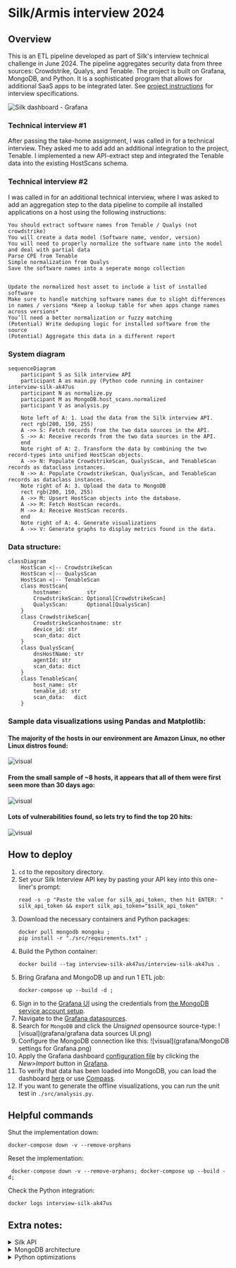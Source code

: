 # Silk/Armis interview 2024


## Overview
This is an ETL pipeline developed as part of Silk's interview technical challenge in June 2024.
The pipeline aggregates security data from three sources: Crowdstrike, Qualys, and Tenable.
The project is built on Grafana, MongoDB, and Python.
It is a sophisticated program that allows for additional SaaS apps to be integrated later.
See [project instructions](./project_instructions/instructions.md) for interview specifications.

![Silk dashboard - Grafana](grafana/Silk%20dashboard%20-%20Grafana.png)
 
### Technical interview #1
After passing the take-home assignment, I was called in for a technical interview. They asked me to add add an additional integration to the project, Tenable. I implemented a new API-extract step and integrated the Tenable data into the existing HostScans schema.


### Technical interview #2
I was called in for an additional technical interview, where I was asked to add an aggregation step to the data pipeline to compile all installed applications on a host using the following instructions:
```
You should extract software names from Tenable / Qualys (not crowdstrike)
You will create a data model (Software name, vendor, version)
You will need to properly normalize the software name into the model and deal with partial data
Parse CPE from Tenable
Simple normalization from Qualys
Save the software names into a seperate mongo collection


Update the normalized host asset to include a list of installed software
Make sure to handle matching software names due to slight differences in names / versions *Keep a lookup table for when apps change names across versions*
You’ll need a better normalization or fuzzy matching
(Potential) Write deduping logic for installed software from the source
(Potential) Aggregate this data in a different report
```


### System diagram
```mermaid
sequenceDiagram
    participant S as Silk interview API
    participant A as main.py (Python code running in container interview-silk-ak47us
    participant N as normalize.py
    participant M as MongoDB.host_scans.normalized
    participant V as analysis.py
    
    Note left of A: 1. Load the data from the Silk interview API.
    rect rgb(200, 150, 255)
    A ->> S: Fetch records from the two data sources in the API.
    S ->> A: Receive records from the two data sources in the API.
    end
    Note right of A: 2. Transform the data by combining the two record-types into unified HostScan objects.
    A ->> N: Populate CrowdstrikeScan, QualysScan, and TenableScan records as dataclass instances.
    N ->> A: Populate CrowdstrikeScan, QualysScan, and TenableScan records as dataclass instances.
    Note right of A: 3. Upload the data to MongoDB
    rect rgb(200, 150, 255)
    A ->> M: Upsert HostScan objects into the database.
    A ->> M: Fetch HostScan records.
    M ->> A: Receive HostScan records.
    end
    Note right of A: 4. Generate visualizations
    A ->> V: Generate graphs to display metrics found in the data.
```


### Data structure:
```mermaid
classDiagram
    HostScan <|-- CrowdstrikeScan
    HostScan <|-- QualysScan
    HostScan <|-- TenableScan
    class HostScan{
        hostname:        str
        CrowdstrikeScan: Optional[CrowdstrikeScan]
        QualysScan:      Optional[QualysScan]     
    }
    class CrowdstrikeScan{
        CrowdstrikeScanhostname: str
        device_id: str
        scan_data: dict
    }
    class QualysScan{
        dnsHostName: str
        agentId: str
        scan_data: dict
    }
    class TenableScan{
        host_name: str
        tenable_id: str
        scan_data:   dict
    }
```


### Sample data visualizations using Pandas and Matplotlib:
#### The majority of the hosts in our environment are Amazon Linux, no other Linux distros found:
![visual](./local_output/os_populations_2024-06-14%2012:38:55.413765+00:00.png)
#### From the small sample of ~8 hosts, it appears that all of them were first seen more than 30 days ago:
![visual](./local_output/old_vs_new_hosts_2024-06-14%2012:38:55.130130+00:00.png)
#### Lots of vulnerabilities found, so lets try to find the top 20 hits:
![visual](./local_output/vuln_counts_2024-06-14%2018:47:55.025517+00:00.png)


## How to deploy
1. `cd` to the repository directory.
2. Set your Silk Interview API key by pasting your API key into this one-liner's prompt:
    ```shell
    read -s -p "Paste the value for silk_api_token, then hit ENTER: " silk_api_token && export silk_api_token="$silk_api_token" 
    ```
3. Download the necessary containers and Python packages:
    ```shell
    docker pull mongodb mongoku ;
    pip install -r "./src/requirements.txt" ;
    ```
4. Build the Python container:
    ```shell
    docker build --tag interview-silk-ak47us/interview-silk-ak47us .
    ```
5. Bring Grafana and MongoDB up and run 1 ETL job:
    ```shell
    docker-compose up --build -d ;
    ```
6. Sign in to the [Grafana UI](http://localhost:3000) using the credentials from [the MongoDB service account setup](db/mongo-init.js).
7. Navigate to the [Grafana datasources](http://localhost:3000/connections/datasources/new).
8. Search for `MongoDB` and click the _Unsigned_ opensource source-type:
    ![visual](grafana/grafana data sources UI.png)
9. Configure the MongoDB connection like this:
    ![visual](grafana/MongoDB settings for Grafana.png)
10. Apply the Grafana dashboard [configuration file](grafana/dashboard.json) by clicking the _New>Import_ button in [Grafana](http://localhost:3000/dashboards).
11. To verify that data has been loaded into MongoDB, you can load the dashboard [here](http://localhost:3000/dashboards) or use [Compass](https://www.mongodb.com/products/tools/compass).
12. If you want to generate the offline visualizations, you can run the unit test in `./src/analysis.py`.

## Helpful commands
Shut the implementation down:
```shell
docker-compose down -v --remove-orphans
```
Reset the implementation:
```shell
 docker-compose down -v --remove-orphans; docker-compose up --build -d;
```
Check the Python integration:
```shell
docker logs interview-silk-ak47us
```

## Extra notes:
<details>
<summary>Silk API</summary>

- During development, the interview API was limited to like less than 10 hosts, 
hence the low `limit` value on the silk API client.
- The two different data sources are under the same Python API client because they share authentication parameters and query behavior.
- The Silk API does not appear to have any headers that help pagination.
</details>

<details>
<summary>MongoDB architecture</summary>

- An investigation may want to look through the raw data as well, which is why I kept the entire data structure from each scan source.
- [Synthetic data](https://cookbook.openai.com/examples/sdg1) could have been created to test the bulk_write() performance because the interview API was limited to a miniscule amount of scan data.
- If there was more time given for optimization, [MongoDB Motor](https://www.mongodb.com/docs/drivers/motor/) could have been used for Asynch MongoDB operations:
- There may be a business case to directly combine the data from both scan types and group the key-value pairs by subject (e.g., operating system details).
  - That might be outside the scope of this exercise.
  - They were kept separate for this situation because it helps you know what vendor documentation to check for field details.
- To aid unit testing, MongoDB functions could have been fully mocked out with [mongomock](https://github.com/mongomock/mongomock).
- [MongoDB Compass](https://www.mongodb.com/try/download/compass) was very helpful.
- The "hostname" field could be optimized with a unique index: https://www.mongodb.com/docs/manual/core/index-unique/
</details>

<details>
<summary>Python optimizations</summary>

- Dataclass was used instead of dict because 
    - Dataclass: Attribute access in a dataclass is faster because attributes are accessed via the object's __dict__ (which is a fixed-size array) rather than through a hash lookup as in dictionaries.
    - Dataclass: Provides better type safety and can be used with type hints, which improves code readability and helps catch errors during development. IDEs can provide better autocompletion and static analysis.
    - Dataclass: Makes the code more readable by explicitly defining the structure of the data. This self-documenting feature makes it easier to understand and maintain. 
    - Dataclass can be up to 15x faster to access elements.
- One could re-implement the API client to kick off a batch of asynchronous HTTP calls, based on pagination parameters. This would save lots of time spent waiting for each request.
- The code could also be re-implemented in Cython or Jython, allowing for faster compiled code when running the analysis and graph generation.
- For graphing, Pandas can split the data in MongoDB into chunks, which helps for cases where the data is larger than local system memory can allow.
- The data could also be offloaded to Redis during calculation if it becomes too big.
- Apache Airflow should also be implemented for improved code readability and to be able to use the UI to see scheduled syncs. Also increases collaboration and transparency.
</details>
